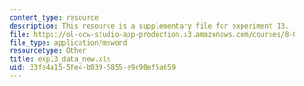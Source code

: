 ```yaml
---
content_type: resource
description: This resource is a supplementary file for experiment 13.
file: https://ol-ocw-studio-app-production.s3.amazonaws.com/courses/8-02t-electricity-and-magnetism-spring-2005/33fe4a155fe4b0395855e9c90ef5a659_exp13_data_new.xls
file_type: application/msword
resourcetype: Other
title: exp13_data_new.xls
uid: 33fe4a15-5fe4-b039-5855-e9c90ef5a659
---
```

